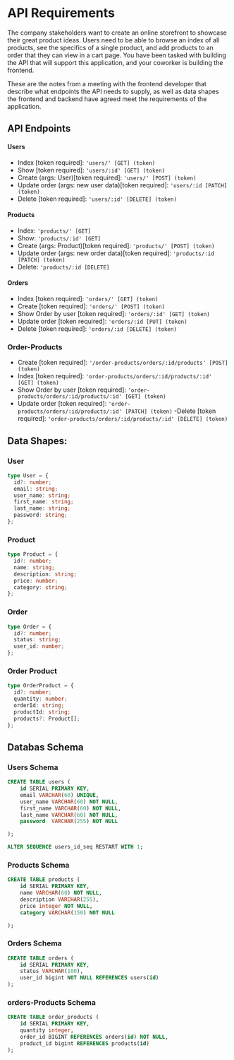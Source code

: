 # API Requirements

The company stakeholders want to create an online storefront to showcase their great product ideas. Users need to be able to browse an index of all products, see the specifics of a single product, and add products to an order that they can view in a cart page. You have been tasked with building the API that will support this application, and your coworker is building the frontend.

These are the notes from a meeting with the frontend developer that describe what endpoints the API needs to supply, as well as data shapes the frontend and backend have agreed meet the requirements of the application.

## API Endpoints

#### Users

- Index [token required]: `'users/' [GET] (token)`
- Show [token required]: `'users/:id' [GET] (token)`
- Create (args: User)[token required]: `'users/' [POST] (token)`
- Update order (args: new user data)[token required]: `'users/:id [PATCH] (token)`
- Delete [token required]: `'users/:id' [DELETE] (token)`

#### Products

- Index: `'products/' [GET]`
- Show: `'products/:id' [GET]`
- Create (args: Product)[token required]: `'products/' [POST] (token)`
- Update order (args: new order data)[token required]: `'products/:id [PATCH] (token)`
- Delete: `'products/:id [DELETE]`

#### Orders

- Index [token required]: `'orders/' [GET] (token)`
- Create [token required]: `'orders/' [POST] (token)`
- Show Order by user [token required]: `'orders/:id' [GET] (token)`
- Update order [token required]: `'orders/:id [PUT] (token)`
- Delete [token required]: `'orders/:id [DELETE] (token)`

### Order-Products

- Create [token required]: `'/order-products/orders/:id/products' [POST] (token)`
- Index [token required]: `'order-products/orders/:id/products/:id' [GET] (token)`
- Show Order by user [token required]: `'order-products/orders/:id/products/:id' [GET] (token)`
- Update order [token required]: `'order-products/orders/:id/products/:id' [PATCH] (token)`
  -Delete [token required]: `'order-products/orders/:id/products/:id' [DELETE] (token)`

## Data Shapes:

### User

```typescript
type User = {
  id?: number;
  email: string;
  user_name: string;
  first_name: string;
  last_name: string;
  password: string;
};
```

### Product

```typescript
type Product = {
  id?: number;
  name: string;
  description: string;
  price: number;
  category: string;
};
```

### Order

```typescript
type Order = {
  id?: number;
  status: string;
  user_id: number;
};
```

### Order Product

```typescript
type OrderProduct = {
  id?: number;
  quantity: number;
  orderId: string;
  productId: string;
  products?: Product[];
};
```

## Databas Schema

### Users Schema

```sql
CREATE TABLE users (
    id SERIAL PRIMARY KEY,
    email VARCHAR(60) UNIQUE,
    user_name VARCHAR(60) NOT NULL,
    first_name VARCHAR(60) NOT NULL,
    last_name VARCHAR(60) NOT NULL,
    password  VARCHAR(255) NOT NULL

);

ALTER SEQUENCE users_id_seq RESTART WITH 1;
```

### Products Schema

```sql
CREATE TABLE products (
    id SERIAL PRIMARY KEY,
    name VARCHAR(60) NOT NULL,
    description VARCHAR(255),
    price integer NOT NULL,
    category VARCHAR(150) NOT NULL

);
```

### Orders Schema

```sql
CREATE TABLE orders (
    id SERIAL PRIMARY KEY,
    status VARCHAR(100),
    user_id bigint NOT NULL REFERENCES users(id)
);
```

### orders-Products Schema

```sql
CREATE TABLE order_products (
    id SERIAL PRIMARY KEY,
    quantity integer,
    order_id BIGINT REFERENCES orders(id) NOT NULL,
    product_id bigint REFERENCES products(id)
);
```
